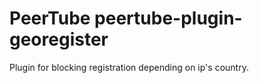 # PeerTube peertube-plugin-georegister

Plugin for blocking registration depending on ip's country.
